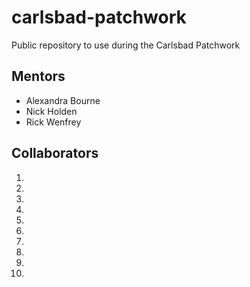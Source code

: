 # carlsbad-patchwork
Public repository to use during the Carlsbad Patchwork
## Mentors
- Alexandra Bourne
- Nick Holden
- Rick Wenfrey

## Collaborators
1. 
2.
3.
4.
5.
6.
7.
8.
9.
10.
